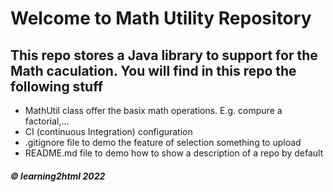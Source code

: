 # Welcome to Math Utility Repository

## This repo stores a Java library to support for the Math caculation. You will find in this repo the following stuff

* MathUtil class offer the basix math operations. E.g. compure a factorial,...
* CI (continuous Integration) configuration
* .gitignore file to demo the feature of selection something to upload
* README.md file to demo how to show a description of a repo by default

##### © learning2html 2022